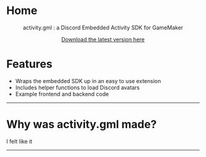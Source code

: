 # Home

<center>
<p>
    activity.gml : a Discord Embedded Activity SDK for GameMaker
</p>

[Download the latest version here](https://github.com/Sidorakh/activity.gml/releases/)
</center>

# Features
- Wraps the embedded SDK up in an easy to use extension
- Includes helper functions to load Discord avatars
- Example frontend and backend code

---

# Why was activity.gml made?
I felt like it

---